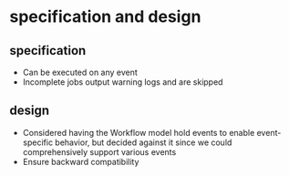# specification and design

## specification

- Can be executed on any event
- Incomplete jobs output warning logs and are skipped

## design

- Considered having the Workflow model hold events to enable event-specific behavior, but decided against it since we could comprehensively support various events
- Ensure backward compatibility

